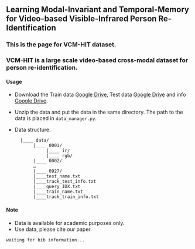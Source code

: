## Learning Modal-Invariant and Temporal-Memory for Video-based Visible-Infrared Person Re-Identification

### This is the page for VCM-HIT dataset. 
### VCM-HIT is a large scale video-based cross-modal dataset for person re-identification.

#### Usage

- Download the Train data [Google Drive](https://drive.google.com/file/d/16codXQuXcgOLtr2ADLzCRMu2FI5zKmSG/view?usp=sharing), Test data [Google Drive](http://www.ecva.net/papers/eccv_2020/papers_ECCV/papers/123620222.pdf) and info [Google Drive](https://drive.google.com/file/d/1BApfA5k995wcjW9Ok6Xl6QOY03IOWG05/view?usp=sharing).

- Unzip the data and put the data in the same directory. The path to the data is placed in ```data_manager.py```.

- Data structure.
            
	    
		|____ data/
		     |____ 0001/
		          |____ ir/
		          |____ rgb/
		     |____ 0002/
		     …
		     |____ 0927/
		     |____test_name.txt
		     |____track_test_info.txt
		     |____query_IDX.txt
		     |____train_name.txt
		     |____track_train_info.txt
		 

#### Note
- Data is available for academic purposes only.
- Use data, please cite our paper.

```
waiting for bib information...
```
